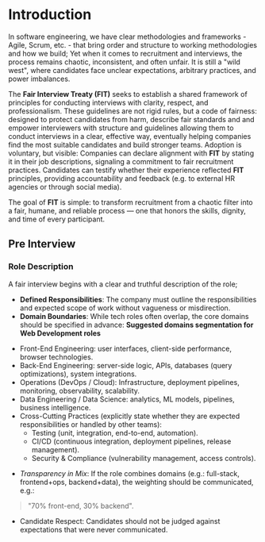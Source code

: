 # Introduction
In software engineering, we have clear methodologies and frameworks - Agile, Scrum, etc. - that bring order and structure to working methodologies and how we build; 
Yet when it comes to recruitment and interviews, the process remains chaotic, inconsistent, and often unfair. It is still a "wild west", where candidates face unclear expectations, arbitrary practices, and power imbalances.

The **Fair Interview Treaty (FIT)** seeks to establish a shared framework of principles for conducting interviews with clarity, respect, and professionalism. These guidelines are not rigid rules, but a code of fairness: designed to protect candidates from harm, describe fair standards and and empower interviewers with structure and guidelines allowing them to conduct interviews in a clear, effective way, eventually helping companies find the most suitable candidates and build stronger teams.
Adoption is voluntary, but visible:
Companies can declare alignment with **FIT** by stating it in their job descriptions, signaling a commitment to fair recruitment practices.
Candidates can testify whether their experience reflected **FIT** principles, providing accountability and feedback (e.g. to external HR agencies or through social media).

The goal of **FIT** is simple: to transform recruitment from a chaotic filter into a fair, humane, and reliable process — one that honors the skills, dignity, and time of every participant.

## Pre Interview

### Role Description
A fair interview begins with a clear and truthful description of the role;
- **Defined Responsibilities**: The company must outline the responsibilities and expected scope of work without vagueness or misdirection.
- **Domain Boundaries**: While tech roles often overlap, the core domains should be specified in advance:
**Suggested domains segmentation for Web Development roles**
* Front-End Engineering: user interfaces, client-side performance, browser technologies.
* Back-End Engineering: server-side logic, APIs, databases (query optimizations), system integrations.
* Operations (DevOps / Cloud): Infrastructure, deployment pipelines, monitoring, observability, scalability.
* Data Engineering / Data Science: analytics, ML models, pipelines, business intelligence.
* Cross-Cutting Practices (explicitly state whether they are expected responsibilities or handled by other teams):
  - Testing (unit, integration, end-to-end, automation).
  - CI/CD (continuous integration, deployment pipelines, release management).
  - Security & Compliance (vulnerability management, access controls).

- *Transparency in Mix*: If the role combines domains (e.g.: full-stack, frontend+ops, backend+data), the weighting should be communicated, e.g.: 
> "70% front-end, 30% backend".
- Candidate Respect: Candidates should not be judged against expectations that were never communicated.
